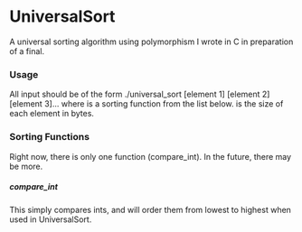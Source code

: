 # UniversalSort
A universal sorting algorithm using polymorphism I wrote in C in preparation of a final.

### Usage
All input should be of the form ./universal_sort <function> <size> [element 1] [element 2] [element 3]... where <function> is a sorting function from the list below. <size> is the size of each element in bytes.

### Sorting Functions
Right now, there is only one function (compare_int). In the future, there may be more.

##### compare_int
This simply compares ints, and will order them from lowest to highest when used in UniversalSort.

